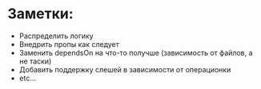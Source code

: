# Заметки:
- Распределить логику
- Внедрить пропы как следует
- Заменить dependsOn на что-то получше (зависимость от файлов, а не таски)
- Добавить поддержку слешей в зависимости от операционки
- etc...